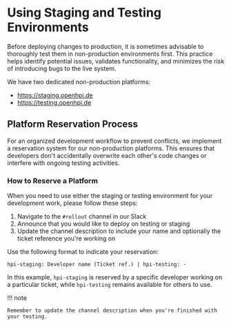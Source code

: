 # Using Staging and Testing Environments

Before deploying changes to production, it is sometimes advisable to thoroughly test them in non-production environments first.
This practice helps identify potential issues, validates functionality, and minimizes the risk of introducing bugs to the live system.

We have two dedicated non-production platforms:

- <https://staging.openhpi.de>
- <https://testing.openhpi.de>

## Platform Reservation Process

For an organized development workflow to prevent conflicts,
we implement a reservation system for our non-production platforms.
This ensures that developers don't accidentally overwrite each other's code changes or interfere with ongoing testing activities.

### How to Reserve a Platform

When you need to use either the staging or testing environment for your development work, please follow these steps:

1. Navigate to the `#rollout` channel in our Slack
2. Announce that you would like to deploy on testing or staging
3. Update the channel description to include your name and optionally the ticket reference you're working on

Use the following format to indicate your reservation:

```text
hpi-staging: Developer name (Ticket ref.) | hpi-testing: -
```

In this example, `hpi-staging` is reserved by a specific developer working on a particular ticket, while `hpi-testing` remains available for others to use.

!!! note

    Remember to update the channel description when you're finished with your testing.
